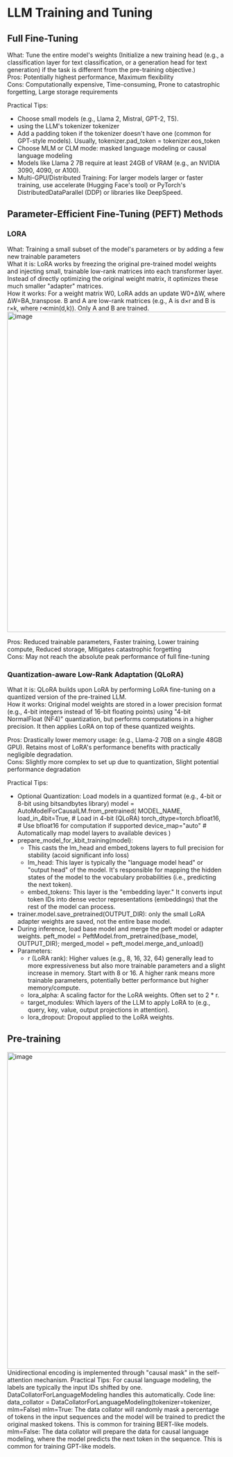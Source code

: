 # LLM Training and Tuning
## Full Fine-Tuning
What: Tune the entire model's weights (Initialize a new training head (e.g., a classification layer for text classification, or a generation head for text generation) if the task is different from the pre-training objective.)  
Pros: Potentially highest performance, Maximum flexibility  
Cons: Computationally expensive, Time-consuming, Prone to catastrophic forgetting, Large storage requirements  

Practical Tips: 
* Choose small models (e.g., Llama 2, Mistral, GPT-2, T5).
* using the LLM's tokenizer tokenizer 
* Add a padding token if the tokenizer doesn't have one (common for GPT-style models). Usually, tokenizer.pad_token = tokenizer.eos_token
* Choose MLM or CLM mode: masked language modeling or causal language modeling
* Models like Llama 2 7B require at least 24GB of VRAM (e.g., an NVIDIA 3090, 4090, or A100). 
* Multi-GPU/Distributed Training: For larger models larger or faster training, use accelerate (Hugging Face's tool) or PyTorch's DistributedDataParallel (DDP) or libraries like DeepSpeed.  
  
## Parameter-Efficient Fine-Tuning (PEFT) Methods
### LORA
What: Training a small subset of the model's parameters or by adding a few new trainable parameters  
What it is: LoRA works by freezing the original pre-trained model weights and injecting small, trainable low-rank matrices into each transformer layer. Instead of directly optimizing the original weight matrix, it optimizes these much smaller "adapter" matrices.  
How it works: For a weight matrix W0, LoRA adds an update W0+ΔW, where ΔW=BA_transpose. B and A are low-rank matrices (e.g., A is d×r and B is r×k, where r≪min(d,k)). Only A and B are trained.  
<img width="739" alt="image" src="https://github.com/user-attachments/assets/00157dbc-11d0-4f1e-b2dc-47b03b99d1ab" />

Pros: Reduced trainable parameters, Faster training, Lower training compute, Reduced storage, Mitigates catastrophic forgetting  
Cons: May not reach the absolute peak performance of full fine-tuning  

### Quantization-aware Low-Rank Adaptation (QLoRA)
What it is: QLoRA builds upon LoRA by performing LoRA fine-tuning on a quantized version of the pre-trained LLM.   
How it works: Original model weights are stored in a lower precision format (e.g., 4-bit integers instead of 16-bit floating points) using "4-bit NormalFloat (NF4)" quantization, but performs computations in a higher precision. It then applies LoRA on top of these quantized weights.  

Pros: Drastically lower memory usage: (e.g., Llama-2 70B on a single 48GB GPU). Retains most of LoRA's performance benefits with practically negligible degradation.  
Cons: Slightly more complex to set up due to quantization, Slight potential performance degradation   

Practical Tips:  
* Optional Quantization: Load models in a quantized format (e.g., 4-bit or 8-bit using bitsandbytes library)
  model = AutoModelForCausalLM.from_pretrained(
    MODEL_NAME,
    load_in_4bit=True,          # Load in 4-bit (QLoRA)
    torch_dtype=torch.bfloat16, # Use bfloat16 for computation if supported
    device_map="auto"           # Automatically map model layers to available devices
)
* prepare_model_for_kbit_training(model):
  * This casts the lm_head and embed_tokens layers to full precision for stability (acoid significant info loss)
  * lm_head: This layer is typically the "language model head" or "output head" of the model. It's responsible for mapping the hidden states of the model to the vocabulary probabilities (i.e., predicting the next token).
  * embed_tokens: This layer is the "embedding layer." It converts input token IDs into dense vector representations (embeddings) that the rest of the model can process.
* trainer.model.save_pretrained(OUTPUT_DIR): only the small LoRA adapter weights are saved, not the entire base model.
* During inference, load base model and merge the peft model or adapter weights. peft_model = PeftModel.from_pretrained(base_model, OUTPUT_DIR); merged_model = peft_model.merge_and_unload()
* Parameters: 
  * r (LoRA rank): Higher values (e.g., 8, 16, 32, 64) generally lead to more expressiveness but also more trainable parameters and a slight increase in memory. Start with 8 or 16. A higher rank means more trainable parameters, potentially better performance but higher memory/compute. 
  * lora_alpha: A scaling factor for the LoRA weights. Often set to 2 * r.
  * target_modules: Which layers of the LLM to apply LoRA to (e.g., query, key, value, output projections in attention).
  * lora_dropout: Dropout applied to the LoRA weights.

## Pre-training 
<img width="731" alt="image" src="https://github.com/user-attachments/assets/b6bfee6a-0eb9-4d3b-8349-d5abdfd1d48e" />
Unidirectional encoding is implemented through "causal mask" in the self-attention mechanism.
Practical Tips: 
For causal language modeling, the labels are typically the input IDs shifted by one.
DataCollatorForLanguageModeling handles this automatically.
Code line: data_collator = DataCollatorForLanguageModeling(tokenizer=tokenizer, mlm=False)
mlm=True: The data collator will randomly mask a percentage of tokens in the input sequences and the model will be trained to predict the original masked tokens. This is common for training BERT-like models.
mlm=False: The data collator will prepare the data for causal language modeling, where the model predicts the next token in the sequence. This is common for training GPT-like models.






